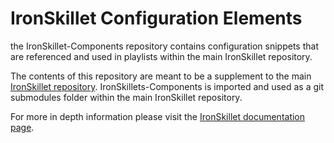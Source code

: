 # IronSkillet Configuration Elements

the IronSkillet-Components repository contains configuration snippets that are referenced and used in playlists within the main IronSkillet repository.

The contents of this repository are meant to be a supplement to the main [IronSkillet repository](https://github.com/PaloAltoNetworks/iron-skillet). IronSkillets-Components is imported and used as a git submodules folder within the main IronSkillet repository.

For more in depth information please visit the [IronSkillet documentation page](https://iron-skillet.readthedocs.io/en/docs_master/index.html).
